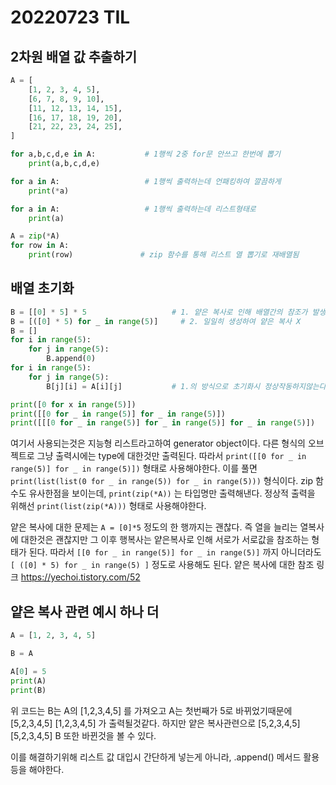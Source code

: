 # 20220723 TIL

## 2차원 배열 값 추출하기

```python
A = [
    [1, 2, 3, 4, 5],
    [6, 7, 8, 9, 10],
    [11, 12, 13, 14, 15],
    [16, 17, 18, 19, 20],
    [21, 22, 23, 24, 25],
]

for a,b,c,d,e in A:           # 1행씩 2중 for문 안쓰고 한번에 뽑기
    print(a,b,c,d,e)

for a in A:                   # 1행씩 출력하는데 언패킹하여 깔끔하게
    print(*a)

for a in A:                   # 1행씩 출력하는데 리스트형태로
    print(a)

A = zip(*A)                    
for row in A:                
    print(row)               # zip 함수를 통해 리스트 열 뽑기로 재배열됨

```


## 배열 초기화

```python
B = [[0] * 5] * 5                   # 1. 얕은 복사로 인해 배열간의 참조가 발생
B = [([0] * 5) for _ in range(5)]     # 2. 일일히 생성하여 얕은 복사 X
B = []
for i in range(5):
    for j in range(5):
        B.append(0)
for i in range(5):
    for j in range(5):
        B[j][i] = A[i][j]           # 1.의 방식으로 초기화시 정상작동하지않는다. 2.방식을 해야 정상작동.

print([0 for x in range(5)])                                            # 1차원 배열 초기화
print([[0 for _ in range(5)] for _ in range(5)])                        # 2차원 배열 초기화
print([[[0 for _ in range(5)] for _ in range(5)] for _ in range(5)])    # 3차원 배열 초기화
```

여기서 사용되는것은 지능형 리스트라고하여 generator object이다.
다른 형식의 오브젝트로 그냥 출력시에는 type에 대한것만 출력된다. 따라서  `print([[0 for _ in range(5)] for _ in range(5)])` 형태로 사용해야한다.
이를 풀면 `print(list(list(0 for _ in range(5)) for _ in range(5)))` 형식이다.
zip 함수도 유사한점을 보이는데, `print(zip(*A))` 는 타입명만 출력해낸다. 정상적 출력을 위해선 `print(list(zip(*A)))` 형태로 사용해야한다.

얕은 복사에 대한 문제는 `A = [0]*5` 정도의 한 행까지는 괜찮다.
즉 열을 늘리는 열복사에 대한것은 괜찮지만
그 이후 행복사는 얕은복사로 인해 서로가 서로값을 참조하는 형태가 된다.
따라서 `[[0 for _ in range(5)] for _ in range(5)]` 까지 아니더라도 `[ ([0] * 5) for _ in range(5) ]` 정도로 사용해도 된다.
얕은 복사에 대한 참조 링크 https://yechoi.tistory.com/52

## 얕은 복사 관련 예시 하나 더

```python
A = [1, 2, 3, 4, 5]

B = A

A[0] = 5
print(A)
print(B)
```

위 코드는 B는 A의 [1,2,3,4,5] 를 가져오고 A는 첫번째가 5로 바뀌었기때문에
[5,2,3,4,5]
[1,2,3,4,5]
가 출력될것같다. 하지만 얕은 복사관련으로
[5,2,3,4,5]
[5,2,3,4,5]
B 또한 바뀐것을 볼 수 있다.

이를 해결하기위해 리스트 값 대입시 간단하게 넣는게 아니라, 
.append() 메서드 활용등을 해야한다.